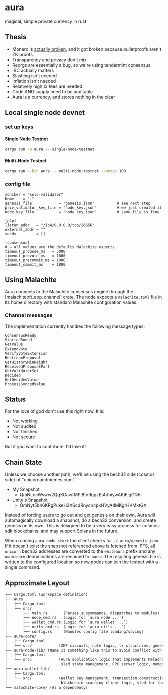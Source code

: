 # aura

magical, simple private currency in rust

## Thesis

* Monero is [actually broken](https://duke.hush.is/memos/6/), and it got broken because bulletproofs aren't ZK proofs
* Transparency and privacy don't mix
* Reorgs are essentially a bug, so we're using tendermint consensus
* IBC actually matters
* Slashing isn't needed
* Inflation isn't needed
* Relatively high tx fees are needed
* Code AND supply need to be auditable
* Aura is a currency, and stores nothing in the clear

## Local single node devnet

### set up keys


#### Single Node Testnet

```bash
cargo run -p aura -- single-node-testnet
```

#### Multi-Node Testnet

```bash
cargo run --bin aura -- multi-node-testnet --nodes 100
```



### config file

```
moniker = "solo-validator"
home    = "."
genesis_file            = "genesis.json"          # see next step
priv_validator_key_file = "node_key.json"         # we just created it
node_key_file           = "node_key.json"         # same file is fine

[p2p]
listen_addr   = "/ip4/0.0.0.0/tcp/26656"
external_addr = ""
seeds         = []

[consensus]
# → all values are the defaults Malachite expects
timeout_propose_ms   = 3000
timeout_prevote_ms   = 1000
timeout_precommit_ms = 1000
timeout_commit_ms    = 1000
```

## Using Malachite

Aura connects to the Malachite consensus engine through the
[malachitebft_app_channel] crate.  The node expects a `malachite.toml` file in
its home directory with standard Malachite configuration values.

### Channel messages

The implementation currently handles the following message types:

```
ConsensusReady
StartedRound
GetValue
ExtendVote
VerifyVoteExtension
RestreamProposal
GetHistoryMinHeight
ReceivedProposalPart
GetValidatorSet
Decided
GetDecidedValue
ProcessSyncedValue
```


## Status

For the love of god don't use this right now.  It is:

* Not working
* Not audited
* Not finished
* Not secure

But if you want to contribute, I'd love it!

## Chain State

Unless we choose another path, we'll be using the bech32 side (cosmos side) of "unicornandmemes.com".

* My Snapshot
  * QmNLocWsww2QgXGawfMPj8tn9ggzEt4dbiywAKiFjgGQhr
* Unity's Snapshot
  * QmNyt5bh6KRgPukeH2XScdRnycn4pxHVyAdMKgrHVMktGX
 
Instead of forcing users to go out and get genesis on their own, Aura will automagically download a snapshot, do a bech32 conversion, and create genesis on its own.  This is designed to be a very easy process for cosmos-sdk blockchains, and may support Solana in the future.

When running `aura node start` the client checks for `~/.aura/genesis.json`.  If
it doesn't exist the snapshot referenced above is fetched from IPFS, all
`unicorn` bech32 addresses are converted to the `whiteaura` prefix and any
`uwunicorn` denominations are renamed to `uaura`.  The resulting genesis file is
written to the configured location so new nodes can join the testnet with a
single command.

## Approximate Layout

```txt
├── Cargo.toml (workspace definition)
├── aura
│   ├── Cargo.toml
│   └── src/
│       ├── main.rs       (Parses subcommands, dispatches to modules)
│       ├── node_cmd.rs   (Logic for `aura node ...`)
│       ├── wallet_cmd.rs (Logic for `aura wallet ...`)
│       ├── utils_cmd.rs  (Logic for `aura utils ...`)
│       └── config.rs     (Handles config file loading/saving)
├── aura-core/
│   ├── Cargo.toml
│   └── src/            (ZKP circuits, note logic, tx structures, genesis parsing)
├── aura-node-lib/ (Name it something like this to avoid conflict with `node_cmd.rs`)
│   ├── Cargo.toml
│   └── src/            (Aura application logic that implements Malachite App trait,
│                        sled state management, RPC server logic, mempool)
├── aura-wallet-lib/
│   ├── Cargo.toml
│   └── src/            (Wallet key management, transaction construction (ZKP gen),
│                        blockchain scanning client logic, sled for local wallet DB)
└── malachite-core/ (As a dependency)
```

